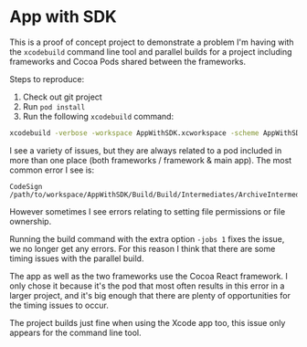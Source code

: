 # App with SDK

This is a proof of concept project to demonstrate a problem I'm having with
the `xcodebuild` command line tool and parallel builds for a project including
frameworks and Cocoa Pods shared between the frameworks.

Steps to reproduce:

 1. Check out git project
 2. Run `pod install`
 3. Run the following `xcodebuild` command:

```bash
xcodebuild -verbose -workspace AppWithSDK.xcworkspace -scheme AppWithSDK -sdk iphoneos8.4 -derivedDataPath Build -configuration Release archive -archivePath Build/Products/
```

I see a variety of issues, but they are always related to a pod included in
more than one place (both frameworks / framework & main app). The most common
error I see is:

```
CodeSign /path/to/workspace/AppWithSDK/Build/Build/Intermediates/ArchiveIntermediates/AppWithSDK/IntermediateBuildFilesPath/UninstalledProducts/ReactiveCocoa.framework
```

However sometimes I see errors relating to setting file permissions or file
ownership.

Running the build command with the extra option `-jobs 1` fixes the issue, we
no longer get any errors. For this reason I think that there are some timing issues with the parallel build.

The app as well as the two frameworks use the Cocoa React framework. I only
chose it because it's the pod that most often results in this error in a
larger project, and it's big enough that there are plenty of opportunities for
the timing issues to occur.

The project builds just fine when using the Xcode app too, this issue only
appears for the command line tool.
